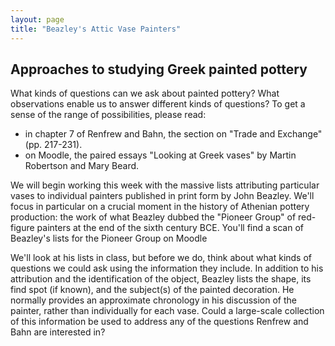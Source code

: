 ```yaml
---
layout: page
title: "Beazley's Attic Vase Painters"
---
```




## Approaches to studying Greek painted pottery


What kinds of questions can we ask about painted pottery?  What observations enable us to answer different kinds of questions?  To get a sense of the range of possibilities, please read:

- in chapter 7 of Renfrew and Bahn, the section on "Trade and Exchange" (pp. 217-231).
- on Moodle, the paired essays "Looking at Greek vases" by Martin Robertson and Mary Beard.

We will begin working this week with the massive lists attributing particular vases to individual painters published in print form by John Beazley.  We'll focus in particular on a crucial moment in the history of Athenian pottery production:  the work of what Beazley dubbed the "Pioneer Group" of red-figure painters at the end of the sixth century BCE.  You'll find a scan of Beazley's lists for the Pioneer Group on Moodle


We'll look at his lists in class, but before we do, think about what kinds of questions we could ask using the information they include.  In addition to his attribution and the identification of the object, Beazley lists the shape, its find spot (if known), and the subject(s) of the painted decoration. He normally provides an approximate chronology in his discussion of the painter, rather than individually for each vase.  Could a large-scale collection of this information be used to address any of the questions Renfrew and Bahn are interested in?
